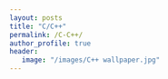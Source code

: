 ```yaml
---
layout: posts
title: "C/C++"
permalink: /C-C++/
author_profile: true
header:
   image: "/images/C++ wallpaper.jpg"
---
```

